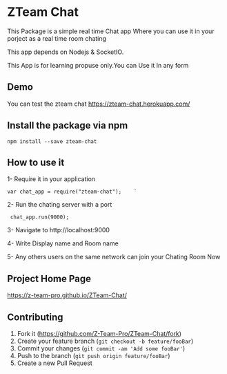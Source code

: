 # ZTeam  Chat  
This Package is a simple real time Chat app 
Where you can use it in your porject as a real time room chating 

This app depends on  Nodejs  & SocketIO.
  
This App is for learning propuse only.You can Use it In any form 
 
## Demo 
  You can test the zteam chat https://zteam-chat.herokuapp.com/

## Install the package via npm

    npm install --save zteam-chat
  
## How to use it

1- Require it in your application 

    var chat_app = require("zteam-chat");    `
2- Run the chating server with a port

     chat_app.run(9000);
3- Navigate to http://localhost:9000

4- Write Display name and Room name

5- Any others users on the same network can join your Chating Room Now

## Project Home Page

https://z-team-pro.github.io/ZTeam-Chat/

## Contributing

1. Fork it (<https://github.com/Z-Team-Pro/ZTeam-Chat/fork>)
2. Create your feature branch (`git checkout -b feature/fooBar`)
3. Commit your changes (`git commit -am 'Add some fooBar'`)
4. Push to the branch (`git push origin feature/fooBar`)
5. Create a new Pull Request
